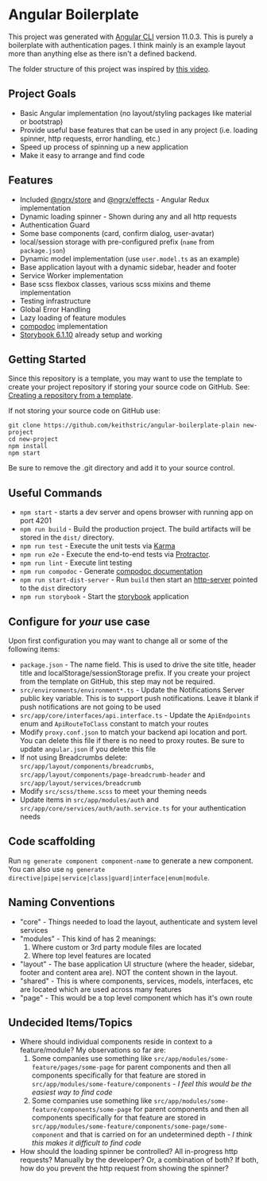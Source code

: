 # Angular Boilerplate

This project was generated with [Angular CLI](https://github.com/angular/angular-cli) version 11.0.3. This is purely a boilerplate with authentication pages. I think mainly is an example layout more than anything else as there isn't a defined backend.

The folder structure of this project was inspired by [this video](https://www.youtube.com/watch?v=WA95EJGhbLc&t=1s).

## Project Goals

* Basic Angular implementation (no layout/styling packages like material or bootstrap)
* Provide useful base features that can be used in any project (i.e. loading spinner, http requests, error handling, etc.)
* Speed up process of spinning up a new application
* Make it easy to arrange and find code

## Features

* Included [@ngrx/store](https://ngrx.io/guide/store) and [@ngrx/effects](https://ngrx.io/guide/effects) - Angular Redux implementation
* Dynamic loading spinner - Shown during any and all http requests
* Authentication Guard
* Some base components (card, confirm dialog, user-avatar)
* local/session storage with pre-configured prefix (`name` from `package.json`)
* Dynamic model implementation (use `user.model.ts` as an example)
* Base application layout with a dynamic sidebar, header and footer
* Service Worker implementation
* Base scss flexbox classes, various scss mixins and theme implementation
* Testing infrastructure
* Global Error Handling
* Lazy loading of feature modules
* [compodoc](https://compodoc.app/) implementation
* [Storybook 6.1.10](https://storybook.js.org) already setup and working

## Getting Started

Since this repository is a template, you may want to use the template to create your project repository if storing your source code on GitHub.
See: [Creating a repository from a template](https://docs.github.com/en/free-pro-team@latest/github/creating-cloning-and-archiving-repositories/creating-a-repository-from-a-template).

If not storing your source code on GitHub use:

```
git clone https://github.com/keithstric/angular-boilerplate-plain new-project
cd new-project
npm install
npm start
```

Be sure to remove the .git directory and add it to your source control.

## Useful Commands

* `npm start` - starts a dev server and opens browser with running app on port 4201
* `npm run build` -  Build the production project. The build artifacts will be stored in the `dist/` directory.
* `npm run test` - Execute the unit tests via [Karma](https://karma-runner.github.io)
* `npm run e2e` - Execute the end-to-end tests via [Protractor](http://www.protractortest.org/).
* `npm run lint` - Execute lint testing
* `npm run compodoc` - Generate [compodoc documentation](https://compodoc.app/)
* `npm run start-dist-server` - Run `build` then start an [http-server](https://www.npmjs.com/package/http-server) pointed to the `dist` directory
* `npm run storybook` - Start the [storybook](https://storybook.js.org) application

## Configure for _your_ use case

Upon first configuration you may want to change all or some of the following items:

* `package.json` - The name field. This is used to drive the site title, header title and localStorage/sessionStorage prefix. If you create your project from the template on GitHub, this step may not be required.
* `src/environments/environment*.ts` - Update the Notifications Server public key variable. This is to support push notifications. Leave it blank if push notifications are not going to be used
* `src/app/core/interfaces/api.interface.ts` - Update the `ApiEndpoints` enum and `ApiRouteToClass` constant to match your routes
* Modify `proxy.conf.json` to match your backend api location and port. You can delete this file if there is no need to proxy routes. Be sure to update `angular.json` if you delete this file
* If not using Breadcrumbs delete: `src/app/layout/components/breadcrumbs`, `src/app/layout/components/page-breadcrumb-header` and `src/app/layout/services/breadcrumb`
* Modify `src/scss/theme.scss` to meet your theming needs
* Update items in `src/app/modules/auth` and `src/app/core/services/auth/auth.service.ts` for your authentication needs

## Code scaffolding

Run `ng generate component component-name` to generate a new component. You can also use `ng generate directive|pipe|service|class|guard|interface|enum|module`.

## Naming Conventions

* "core" - Things needed to load the layout, authenticate and system level services
* "modules" - This kind of has 2 meanings:
    1) Where custom or 3rd party module files are located
    2) Where top level features are located
* "layout" - The base application UI structure (where the header, sidebar, footer and content area are). NOT the content shown in the layout.
* "shared" - This is where components, services, models, interfaces, etc are located which are used across many features
* "page" - This would be a top level component which has it's own route

## Undecided Items/Topics

* Where should individual components reside in context to a feature/module? My observations so far are:
    1) Some companies use something like `src/app/modules/some-feature/pages/some-page` for parent components and then all components specifically for that feature are stored in `src/app/modules/some-feature/components` - _I feel this would be the easiest way to find code_
    2) Some companies use something like `src/app/modules/some-feature/components/some-page` for parent components and then all components  specifically for that feature are stored in `src/app/modules/some-feature/components/some-page/some-component` and that is carried on for an undetermined depth - _I think this makes it difficult to find code_
* How should the loading spinner be controlled? All in-progress http requests? Manually by the developer? Or, a combination of both? If both, how do you prevent the http request from showing the spinner?

